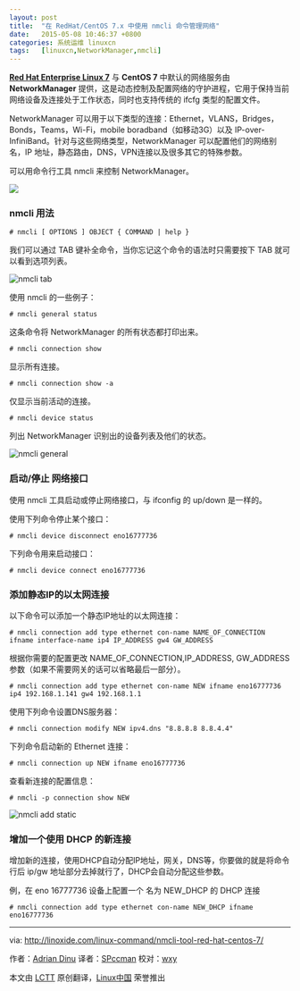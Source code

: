 ```yaml
---
layout: post
title:	"在 RedHat/CentOS 7.x 中使用 nmcli 命令管理网络"
date:	2015-05-08 10:46:37 +0800 
categories:	系统运维 linuxcn 
tags:	[linuxcn,NetworkManager,nmcli]
---
```



[**Red Hat Enterprise Linux 7**](https://access.redhat.com/documentation/en-US/Red_Hat_Enterprise_Linux/7/html/7.0_Release_Notes/) 与 **CentOS 7** 中默认的网络服务由 **NetworkManager** 提供，这是动态控制及配置网络的守护进程，它用于保持当前网络设备及连接处于工作状态，同时也支持传统的 ifcfg 类型的配置文件。


NetworkManager 可以用于以下类型的连接：Ethernet，VLANS，Bridges，Bonds，Teams，Wi-Fi，mobile boradband（如移动3G）以及 IP-over-InfiniBand。针对与这些网络类型，NetworkManager 可以配置他们的网络别名，IP 地址，静态路由，DNS，VPN连接以及很多其它的特殊参数。


可以用命令行工具 nmcli 来控制 NetworkManager。


![](/Asserts/Images//attachment/album/201505/08/104619yi1ioj1xrokaxkrx.png)


### nmcli 用法



```
# nmcli [ OPTIONS ] OBJECT { COMMAND | help }

```

我们可以通过 TAB 键补全命令，当你忘记这个命令的语法时只需要按下 TAB 就可以看到选项列表。


![nmcli tab](/Asserts/Images//attachment/album/201505/08/104640bg3glmtt38uly36t.jpg)


使用 nmcli 的一些例子：



```
# nmcli general status

```

这条命令将 NetworkManager 的所有状态都打印出来。



```
# nmcli connection show

```

显示所有连接。



```
# nmcli connection show -a
```

仅显示当前活动的连接。



```
# nmcli device status

```

列出 NetworkManager 识别出的设备列表及他们的状态。


![nmcli general](/Asserts/Images//attachment/album/201505/08/104641ii7hckji22211144.jpg)


### 启动/停止 网络接口


使用 nmcli 工具启动或停止网络接口，与 ifconfig 的 up/down 是一样的。


使用下列命令停止某个接口：



```
# nmcli device disconnect eno16777736

```

下列命令用来启动接口：



```
# nmcli device connect eno16777736

```

### 添加静态IP的以太网连接


以下命令可以添加一个静态IP地址的以太网连接：



```
# nmcli connection add type ethernet con-name NAME_OF_CONNECTION ifname interface-name ip4 IP_ADDRESS gw4 GW_ADDRESS

```

根据你需要的配置更改 NAME\_OF\_CONNECTION,IP\_ADDRESS, GW\_ADDRESS 参数（如果不需要网关的话可以省略最后一部分）。



```
# nmcli connection add type ethernet con-name NEW ifname eno16777736 ip4 192.168.1.141 gw4 192.168.1.1

```

使用下列命令设置DNS服务器：



```
# nmcli connection modify NEW ipv4.dns "8.8.8.8 8.8.4.4"

```

下列命令启动新的 Ethernet 连接：



```
# nmcli connection up NEW ifname eno16777736

```

查看新连接的配置信息：



```
# nmcli -p connection show NEW

```

![nmcli add static](/Asserts/Images//attachment/album/201505/08/104642xrzr5r49j5o6vv5e.jpg)


### 增加一个使用 DHCP 的新连接


增加新的连接，使用DHCP自动分配IP地址，网关，DNS等，你要做的就是将命令行后 ip/gw 地址部分去掉就行了，DHCP会自动分配这些参数。


例，在 eno 16777736 设备上配置一个 名为 NEW\_DHCP 的 DHCP 连接



```
# nmcli connection add type ethernet con-name NEW_DHCP ifname eno16777736

```



---


via: <http://linoxide.com/linux-command/nmcli-tool-red-hat-centos-7/>


作者：[Adrian Dinu](http://linoxide.com/author/adriand/) 译者：[SPccman](https://github.com/SPccman) 校对：[wxy](https://github.com/wxy)


本文由 [LCTT](https://github.com/LCTT/TranslateProject) 原创翻译，[Linux中国](http://linux.cn/) 荣誉推出
